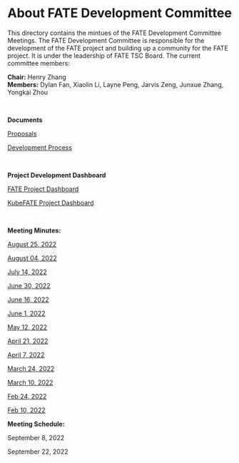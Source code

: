# About FATE Development Committee

This directory contains the mintues of the FATE Development Committee Meetings. The FATE  Development Committee is responsible for the development of the FATE project and building up a community
for the FATE project. It is under the leadership of FATE TSC Board. The current committee members:

**Chair:** Henry Zhang  
**Members:** Dylan Fan, Xiaolin Li, Layne Peng, Jarvis Zeng, Junxue Zhang, Yongkai Zhou  

<BR>


**Documents**
  
[Proposals](https://github.com/FederatedAI/FATE-Community/tree/master/proposal)

[Development Process](https://github.com/FederatedAI/FATE-Community/blob/master/FederatedAI_PROJECT_PROCESS_GUIDELINE.md)


<BR>
  
**Project Development Dashboard**

[FATE Project Dashboard](https://github.com/orgs/FederatedAI/projects?type=beta)

[KubeFATE Project Dashboard](https://github.com/orgs/FederatedAI/projects/5/views/1)

<BR>
  
**Meeting Minutes:**

[August 25, 2022](FATEDevMeeting20220825.pdf) 

[August 04, 2022](FATEDevMeeting20220804.pdf) 

[July 14, 2022](FATEDevMeeting20220714.pdf) 
  
[June 30, 2022](FATEDevMeeting20220630.pdf)  

[June 16, 2022](FATEDevMeeting20220616.pdf) 
  
[June 1, 2022](FATEDevMeeting20220601.pdf)  

[May 12, 2022](FATEDevMeeting20220512.pdf)
  
[April 21, 2022](FATEDevMeeting20220421.pdf)

[April 7, 2022](FATEDevMeeting20220407.pdf)

[March 24, 2022](FATEDevMeeting20220324.pdf)

[March 10, 2022](FATEDevMeeting20220310.pdf)

[Feb 24, 2022](FATEDevMeeting20220224.pdf)

[Feb 10, 2022](FATEDevMeeting20220210.pdf)
  
**Meeting Schedule:**

September 8, 2022

September 22, 2022

 
